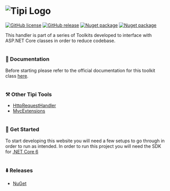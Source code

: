 <h1>
  <img src="https://skyloft.sfo3.cdn.digitaloceanspaces.com/nuget/toolkit-banner.png" alt="Tipi Logo">
</h1>

[![GitHub license](https://img.shields.io/github/license/TipiCode/recurrente.svg)](https://github.com/TipiCode/recurrente/blob/master/LICENSE)
[![GitHub release](https://img.shields.io/github/v/release/TipiCode/recurrente.svg)](https://github.com/TipiCode/recurrente/releases)
[![Nuget package](https://img.shields.io/nuget/dt/Tipi.Tools.Recurrente)](https://img.shields.io/nuget/dt/Tipi.Tools.Recurrente)
[![Nuget package](https://img.shields.io/nuget/v/Tipi.Tools.Recurrente)](https://img.shields.io/nuget/v/Tipi.Tools.Recurrente)

This handler is part of a series of Toolkits developed to interface with ASP.NET Core classes in order to reduce codebase.

<h1></h1>

### 📝 Documentation
Before starting please refer to the official documentation for this toolkit class [here](https://docs.codingtipi.com).

<h1></h1>

### ⚒️ Other Tipi Tools
- [HttpRequestHandler](https://github.com/TipiCode/http-request-handler)
- [MvcExtensions](https://github.com/TipiCode/ui-extensions-mvc)

<h1></h1>

### 📌 Get Started
To start developing this website you will need a few setups to go through in order to run as intended. 
In order to run this project you will need the SDK for [.NET Core 6](https://dotnet.microsoft.com/en-us/download/dotnet/6.0)

<h1></h1>

### ⬇️ Releases
- [NuGet](https://www.nuget.org/packages/Tipi.Tools.Recurrente/)
